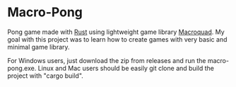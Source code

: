 # Macro-Pong

Pong game made with [Rust](https://www.rust-lang.org/) using lightweight game library [Macroquad](https://macroquad.rs/). My goal with this project was to learn how to create games with very basic and minimal game library.

For Windows users, just download the zip from releases and run the macro-pong.exe. Linux and Mac users should be easily git clone and build the project with "cargo build".
